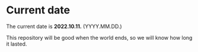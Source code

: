 # Current date

The current date is **2022.10.11.** (YYYY.MM.DD.)

This repository will be good when the world ends, so we will know how long it lasted.